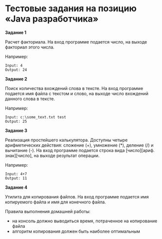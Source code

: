 # Тестовые задания на позицию «Java разработчика»

**Задание 1**

Расчет факториала. 
На вход программе подается число, на выходе факториал этого числа. 

Например:
```
Input: 4
Output: 24
```

**Задание 2**

Поиск количества вхождений слова в тексте. На вход программе подается имя файла с текстом и слово, на выходе число вхождений данного слова в тексте.

Например:
```
Input: c:\some_text.txt test
Output: 25
```

**Задание 3**

Реализация простейшего калькулятора. Доступны четыре арифметических действия: 
сложение (+), умножение (*), деление (/) и вычитание (-). 
На вход программе подается строка вида [число][ариф. знак][число], на выходе результат операции.

Например:
```
Input: 4+7
Output: 11
```

**Задание 4**

Утилита для копирования файлов. На вход программе подается имя копируемого файла и имя для конечного файла.

Правила выполнения домашней работы:
* на консоль должно выводиться время, потраченное на копирование файла
* алгоритм копирования должен быть наиболее оптимальным

